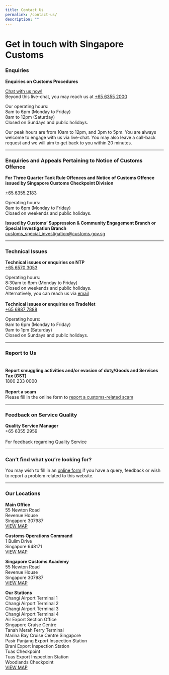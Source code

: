```yaml
---
title: Contact Us
permalink: /contact-us/
description: ""
---
```

# Get in touch with Singapore Customs


### Enquiries<br>
**Enquiries on Customs Procedures** 

[Chat with us now!](https://go.gov.sg/customs-live-chat)<br>Beyond this live-chat, you may reach us at [+65 6355 2000](tel:+6563552183) <br>

Our operating hours:<br> 8am to 6pm (Monday to Friday)<br> 8am to 12pm (Saturday)<br>Closed on Sundays and public holidays.

Our peak hours are from 10am to 12pm, and 3pm to 5pm.
You are always welcome to engage with us via live-chat. You may also leave a call-back request and we will aim to get back to you within 20 minutes.<br>

---

### Enquiries and Appeals Pertaining to Notice of Customs Offence <br>

**For Three Quarter Tank Rule Offences and Notice of Customs Offence issued by Singapore Customs Checkpoint Division** 

[+65 6355 2183](tel:+6563552183)<br>

Operating hours: <br>8am to 6pm (Monday to Friday)<br>Closed on weekends and public holidays.<br>

**Issued by Customs’ Suppression &amp; Community Engagement Branch or Special Investigation Branch**<br>[customs_special_investigation@customs.gov.sg](mailto:customs_special_investigation@customs.gov.sg)<br>

---

### Technical Issues<br>
**Technical issues or enquiries on NTP**<br>[+65 6570 3053](tel:+6565703053)

Operating hours: <br>8:30am to 6pm (Monday to Friday)<br>Closed on weekends and public holidays.<br>Alternatively, you can reach us via [email](mailto:NTP_Helpdesk@ncs.com.sg)<br><br>**Technical issues or enquiries on TradeNet**<br>[+65 6887 7888](tel:+6568877888)

Operating hours: <br>9am to 6pm (Monday to Friday)<br>9am to 1pm (Saturday)<br>Closed on Sundays and public holidays.<br>

---

### Report to Us<br><br>
**Report smuggling activities and/or evasion of duty/Goods and Services Tax (GST)**<br>1800 233 0000<br><br>
**Report a scam**<br>Please fill in the online form to [report a customs-related scam](https://form.gov.sg/6302ffcdf87eed00124e0b2d)<br>

---

### Feedback on Service Quality<br>
**Quality Service Manager**<br>+65 6355 2959<br><br>For feedback regarding Quality Service<br>

---

### Can’t find what you’re looking for?<br>
You may wish to fill in an [online form](https://www.customs.gov.sg/feedback/) if you have a query, feedback or wish to report a problem related to this website.<br>

---

### Our Locations <br>

**Main Office**<br>
55 Newton Road <br>
Revenue House<br>
Singapore 307987<br>
[VIEW MAP ](https://www.google.com/maps/place/Singapore+Customs/@1.2902028,103.7759468,13z/data=!4m5!3m4!1s0x31da19e7aaf7447d:0xba6a0d457d4d2d28!8m2!3d1.3194233!4d103.8418284)

**Customs Operations Command**<br>
1 Bulim Drive<br>
Singapore 648171<br>
[VIEW MAP ](https://www.google.com/maps/place/Customs+Operations+Command/@1.3542604,103.6985735,17z/data=!3m1!4b1!4m5!3m4!1s0x31da0fe38d43e355:0x722e37586657a61a!8m2!3d1.3542604!4d103.7007622?shorturl=1)

**Singapore Customs Academy**<br>
55 Newton Road<br>
Revenue House<br>
Singapore 307987<br>
[VIEW MAP](https://www.google.com/maps?q=55+Newton+Road+Revenue+House+Singapore+307987) 

**Our Stations**<br>
Changi Airport Terminal 1<br>
Changi Airport Terminal 2<br>
Changi Airport Terminal 3<br>
Changi Airport Terminal 4<br>
Air Export Section Office<br>
Singapore Cruise Centre<br>
Tanah Merah Ferry Terminal<br>
Marina Bay Cruise Centre Singapore <br>
Pasir Panjang Export Inspection Station <br>
Brani Export Inspection Station<br>
Tuas Checkpoint<br>
Tuas Export Inspection Station<br>
Woodlands Checkpoint<br>
[VIEW MAP ](https://www.google.com/maps?q=Changi+Airport+Terminal+1+Changi+Airport+Terminal+2+Changi+Airport+Terminal+3+Changi+Airport+Terminal+4+Air+Export+Section+Office+Singapore+Cruise+Centre+Tanah+Merah+Ferry+Terminal+Marina+Bay+Cruise+Centre+Singapore+Pasir+Panjang+Export+Inspection+Station+Brani+Export+Inspection+Station+Tuas+Checkpoint+Woodlands+Checkpoint)